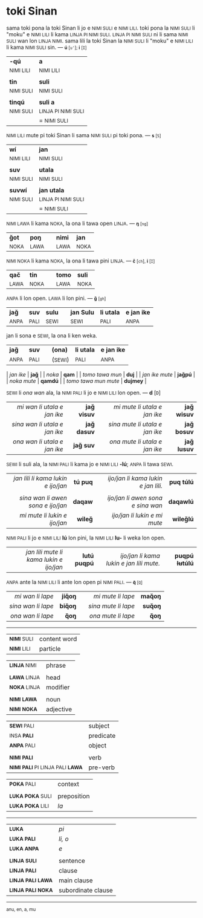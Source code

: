 # toki Sinan

sama toki pona la toki Sinan li jo e <small>NIMI SULI</small> e <small>NIMI LILI</small>.
toki pona la <small>NIMI SULI</small> li "moku" e <small>NIMI LILI</small> li kama <small>LINJA PI NIMI SULI</small>.
<small>LINJA PI NIMI SULI</small> ni li sama <small>NIMI SULI</small> wan lon <small>LINJA NIMI</small>.
sama lili la toki Sinan la <small>NIMI SULI</small> li "moku" e <small>NIMI LILI</small> li kama <small>NIMI SULI</small> sin. — <small>**ú** [`u'`]; **i** [`I`]</small>

| | |
|-|-|
| **-qú**                  | **a**                             |
| <small>NIMI LILI</small> | <small>NIMI LILI</small>          |
| | |
| **tin**                  | **suli**                          |
| <small>NIMI SULI</small> | <small>NIMI SULI</small>          |
| | |
| **tinqú**                | **suli a**                        |
| <small>NIMI SULI</small> | <small>LINJA PI NIMI SULI</small> |
|                          | = <small>NIMI SULI</small>        |

<small>NIMI LILI</small> mute pi toki Sinan li sama <small>NIMI SULI</small> pi toki pona. — <small>**s** [`S`]</small>

| | |
|-|-|
| **wí**                   | **jan**                           |
| <small>NIMI LILI</small> | <small>NIMI SULI</small>          |
| | |
| **suv**                  | **utala**                         |
| <small>NIMI SULI</small> | <small>NIMI SULI</small>          |
| | |
| **suvwí**                | **jan utala**                     |
| <small>NIMI SULI</small> | <small>LINJA PI NIMI SULI</small> |
|                          | = <small>NIMI SULI</small> |

<small>NIMI LAWA</small> li kama <small>NOKA</small>, la ona li tawa open <small>LINJA</small>. — <small>**ŋ** [`ng`]</small>

| | | | | |
|-|-|-|-|-|
| **ǧot** | **poŋ** | | **nimi** | **jan** |
| <small>NOKA</small> | <small>LAWA</small> | | <small>LAWA</small> | <small>NOKA</small> |

<small>NIMI NOKA</small> li kama <small>NOKA</small>, la ona li tawa pini <small>LINJA</small>. — <small>**č** [`ch`], **i** [`I`]</small>

| | | | | |
|-|-|-|-|-|
| **qač** | **tin** | | **tomo** | **suli** |
| <small>LAWA</small> | <small>NOKA</small> | | <small>LAWA</small> | <small>NOKA</small> |

<small>ANPA</small> li lon open. <small>LAWA</small> li lon pini. — <small>**ǧ** [`gh`]</small>

| | | | | | | |
|-|-|-|-|-|-|-|
| **jaǧ** | **suv** | **sulu** | | **jan Sulu** | **li utala** | **e jan ike** |
| <small>ANPA</small> | <small>PALI</small> | <small>SEWI</small> | | <small>SEWI</small> | <small>PALI</small> | <small>ANPA</small> |

jan li sona e <small>SEWI</small>, la ona li ken weka.

| | | | | | |
|-|-|-|-|-|-|
| **jaǧ** | **suv** | | **(ona)** | **li utala** | **e jan ike** |
| <small>ANPA</small> | <small>PALI</small> | | (<small>SEWI</small>) | <small>PALI</small> | <small>ANPA</small> |

<!-- TODO plural -->

| *jan ike*      | **jaǧ**   | | *noka*      | **qam**   | | *tomo tawa mun*      | **duj**    |
| *jan ike mute* | **jaǧpú** | | *noka mute* | **qamdú** | | *tomo tawa mun mute* | **dujmey** |

<small>SEWI</small> li *ona wan* ala, la <small>NIMI PALI</small> li jo e <small>NIMI LILI</small> lon open. — **d** [`D`]

| | | | | |
|-:|-:|-:|-:|-:|
| *mi wan li utala e jan ike*   | **jaǧ visuv** | | *mi mute li utala e jan ike*   | **jaǧ wisuv** |
| *sina wan li utala e jan ike* | **jaǧ dasuv** | | *sina mute li utala e jan ike* | **jaǧ bosuv** |
| *ona wan li utala e jan ike*  | **jaǧ suv**   | | *ona mute li utala e jan ike*  | **jaǧ lusuv** |

<small>SEWI</small> li suli ala, la <small>NIMI PALI</small> li kama jo e <small>NIMI LILI</small> **-lú**; <small>ANPA</small> li tawa <small>SEWI</small>.

| | | | | |
|-:|-:|-:|-:|-:|
| *jan lili li kama lukin e ijo/jan* | **tú puq** | | *ijo/jan li kama lukin e jan lili.* | **puq túlú** |
| | | | | |
| *sina wan li awen sona e ijo/jan*  | **daqaw**  | | *ijo/jan li awen sona e sina wan*   | **daqawlú**  |
| *mi mute li lukin e ijo/jan*       | **wileǧ**  | | *ijo/jan li lukin e mi mute*        | **wileǧlú**  |

<small>NIMI PALI</small> li jo e <small>NIMI LILI</small> **lú** lon pini, la <small>NIMI LILI</small> **lu-** li weka lon open.

| | | | | |
|-:|-:|-:|-:|-:|
| *jan lili mute li kama lukin e ijo/jan* | **lutú puqpú** | | *ijo/jan li kama lukin e jan lili mute.* | **puqpú ~~lu~~túlú** |

<small>ANPA</small> ante la <small>NIMI LILI</small> li ante lon open pi <small>NIMI PALI</small>. — <small>**q̌** [`Q`]

| | | | | |
|-:|-:|-:|-:|-:|
| *mi wan li lape*     | **jiq̌oŋ** | | *mi mute li lape*    | **maq̌oŋ** |
| *sina wan li lape*   | **biq̌oŋ** | | *sina mute li lape*  | **suq̌oŋ** |
| *ona wan li lape*    | **q̌oŋ**   | | *ona mute li lape*   | **q̌oŋ**   |

---

| | |
|-|-|
| <small>**NIMI** SULI</small> | content word |
| <small>**NIMI** LILI</small> | particle     |

| | |
|-|-|
| <small>**LINJA** NIMI</small> | phrase   |
| | |
| <small>**LAWA** LINJA</small> | head     |
| <small>**NOKA** LINJA</small> | modifier |
| | |
| <small>**NIMI** **LAWA**</small> | noun      |
| <small>**NIMI** **NOKA**</small> | adjective |

| | |
|-|-|
| <small>**SEWI** PALI</small> | subject   |
| <small>INSA **PALI**</small> | predicate |
| <small>**ANPA** PALI</small> | object    |
| | |
| <small>**NIMI** **PALI**</small>          | verb     |
| <small>**NIMI** **PALI** PI LINJA PALI **LAWA**</small> | pre-verb |

| | |
|-|-|
| <small>**POKA** PALI</small> | context   |
| | |
| <small>**LUKA** **POKA** SULI</small> | preposition |
| <small>**LUKA** **POKA** LILI</small> | *la*        |

---

| | |
|-|-|
| <small>**LUKA**</small>          | *pi*    |
| <small>**LUKA** **PALI**</small> | *li, o* |
| <small>**LUKA** **ANPA**</small> | *e*     |
| | |
| <small>**LINJA** **SULI**</small>          | sentence           |
| <small>**LINJA** **PALI**</small>          | clause             |
| <small>**LINJA** **PALI** **LAWA**</small> | main clause        |
| <small>**LINJA** **PALI** **NOKA**</small> | subordinate clause |

---

anu, en, a, mu
